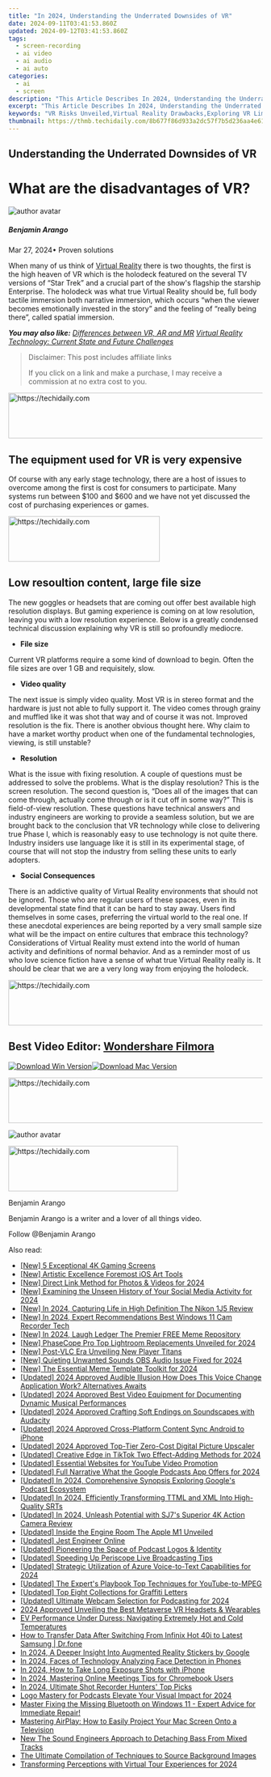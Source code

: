 ```yaml
---
title: "In 2024, Understanding the Underrated Downsides of VR"
date: 2024-09-11T03:41:53.860Z
updated: 2024-09-12T03:41:53.860Z
tags: 
  - screen-recording
  - ai video
  - ai audio
  - ai auto
categories: 
  - ai
  - screen
description: "This Article Describes In 2024, Understanding the Underrated Downsides of VR"
excerpt: "This Article Describes In 2024, Understanding the Underrated Downsides of VR"
keywords: "VR Risks Unveiled,Virtual Reality Drawbacks,Exploring VR Limits,Delving Into VR Issues,VR Negative Aspects,VR Hidden Downsides,Inside VR Disadvantages"
thumbnail: https://thmb.techidaily.com/8b677f86d933a2dc57f7b5d236aa4e6146da7e283f8be4d58f50e47e9bc2eba3.jpg
---
```


## Understanding the Underrated Downsides of VR

# What are the disadvantages of VR?

![author avatar](https://images.wondershare.com/filmora/article-images/benjamin-arango-author.jpg)

##### Benjamin Arango

 Mar 27, 2024• Proven solutions

 When many of us think of [Virtual Reality](https://tools.techidaily.com/wondershare/filmora/download/) there is two thoughts, the first is the high heaven of VR which is the holodeck featured on the several TV versions of “Star Trek” and a crucial part of the show's flagship the starship Enterprise. The holodeck was what true Virtual Reality should be, full body tactile immersion both narrative immersion, which occurs “when the viewer becomes emotionally invested in the story” and the feeling of “really being there”, called spatial immersion.

 **_You may also like:_**
_[Differences between VR, AR and MR](https://tools.techidaily.com/wondershare/filmora/download/)_
_[Virtual Reality Technology: Current State and Future Challenges](https://tools.techidaily.com/wondershare/filmora/download/)_


>  Disclaimer: This post includes affiliate links
>
>  If you click on a link and make a purchase, I may receive a commission at no extra cost to you.
>







<!-- affiliate ads begin -->
<a href="https://ephamedtechinc.pxf.io/c/5597632/2137211/26400" target="_top" id="2137211">
  <img src="//a.impactradius-go.com/display-ad/26400-2137211" border="0" alt="https://techidaily.com" width="728" height="90"/>
</a>
<img height="0" width="0" src="https://ephamedtechinc.pxf.io/i/5597632/2137211/26400" style="position:absolute;visibility:hidden;" border="0" />
<!-- affiliate ads end -->




## The equipment used for VR is very expensive

 Of course with any early stage technology, there are a host of issues to overcome among the first is cost for consumers to participate. Many systems run between $100 and $600 and we have not yet discussed the cost of purchasing experiences or games.





<!-- affiliate ads begin -->
<a href="https://wigfever.sjv.io/c/5597632/2005196/22899" target="_top" id="2005196">
  <img src="//a.impactradius-go.com/display-ad/22899-2005196" border="0" alt="https://techidaily.com" width="300" height="90"/>
</a>
<img height="0" width="0" src="https://wigfever.sjv.io/i/5597632/2005196/22899" style="position:absolute;visibility:hidden;" border="0" />
<!-- affiliate ads end -->




## Low resoultion content, large file size

 The new goggles or headsets that are coming out offer best available high resolution displays. But gaming experience is coming on at low resolution, leaving you with a low resolution experience. Below is a greatly condensed technical discussion explaining why VR is still so profoundly mediocre.

* **File size**

 Current VR platforms require a some kind of download to begin. Often the file sizes are over 1 GB and requisitely, slow.

* **Video quality**

 The next issue is simply video quality. Most VR is in stereo format and the hardware is just not able to fully support it. The video comes through grainy and muffled like it was shot that way and of course it was not. Improved resolution is the fix. There is another obvious thought here. Why claim to have a market worthy product when one of the fundamental technologies, viewing, is still unstable?

* **Resolution**

 What is the issue with fixing resolution. A couple of questions must be addressed to solve the problems. What is the display resolution? This is the screen resolution. The second question is, “Does all of the images that can come through, actually come through or is it cut off in some way?” This is field-of-view resolution. These questions have technical answers and industry engineers are working to provide a seamless solution, but we are brought back to the conclusion that VR technology while close to delivering true Phase I, which is reasonably easy to use technology is not quite there. Industry insiders use language like it is still in its experimental stage, of course that will not stop the industry from selling these units to early adopters.

* **Social Consequences**

 There is an addictive quality of Virtual Reality environments that should not be ignored. Those who are regular users of these spaces, even in its developmental state find that it can be hard to stay away. Users find themselves in some cases, preferring the virtual world to the real one. If these anecdotal experiences are being reported by a very small sample size what will be the impact on entire cultures that embrace this technology? Considerations of Virtual Reality must extend into the world of human activity and definitions of normal behavior. And as a reminder most of us who love science fiction have a sense of what true Virtual Reality really is. It should be clear that we are a very long way from enjoying the holodeck.





<!-- affiliate ads begin -->
<a href="https://bluettius.sjv.io/c/5597632/2139123/17108" target="_top" id="2139123">
  <img src="//a.impactradius-go.com/display-ad/17108-2139123" border="0" alt="https://techidaily.com" width="728" height="90"/>
</a>
<img height="0" width="0" src="https://bluettius.sjv.io/i/5597632/2139123/17108" style="position:absolute;visibility:hidden;" border="0" />
<!-- affiliate ads end -->




## Best Video Editor: [Wondershare Filmora](https://tools.techidaily.com/wondershare/filmora/download/)

[![Download Win Version](https://images.wondershare.com/filmora/guide/download-btn-win.jpg)](https://tools.techidaily.com/wondershare/filmora/download/)[![Download Mac Version](https://images.wondershare.com/filmora/guide/download-btn-mac.jpg)](https://tools.techidaily.com/wondershare/filmora/download/)





<!-- affiliate ads begin -->
<a href="https://ephamedtechinc.pxf.io/c/5597632/2136620/26400" target="_top" id="2136620">
  <img src="//a.impactradius-go.com/display-ad/26400-2136620" border="0" alt="https://techidaily.com" width="728" height="90"/>
</a>
<img height="0" width="0" src="https://ephamedtechinc.pxf.io/i/5597632/2136620/26400" style="position:absolute;visibility:hidden;" border="0" />
<!-- affiliate ads end -->




![author avatar](https://images.wondershare.com/filmora/article-images/benjamin-arango-author.jpg)





<!-- affiliate ads begin -->
<a href="https://aligracehair.sjv.io/c/5597632/2115934/19272" target="_top" id="2115934">
  <img src="//a.impactradius-go.com/display-ad/19272-2115934" border="0" alt="https://techidaily.com" width="336" height="90"/>
</a>
<img height="0" width="0" src="https://aligracehair.sjv.io/i/5597632/2115934/19272" style="position:absolute;visibility:hidden;" border="0" />
<!-- affiliate ads end -->




Benjamin Arango

Benjamin Arango is a writer and a lover of all things video.

Follow @Benjamin Arango


<ins class="adsbygoogle"
     style="display:block"
     data-ad-format="autorelaxed"
     data-ad-client="ca-pub-7571918770474297"
     data-ad-slot="1223367746"></ins>



<ins class="adsbygoogle"
     style="display:block"
     data-ad-client="ca-pub-7571918770474297"
     data-ad-slot="8358498916"
     data-ad-format="auto"
     data-full-width-responsive="true"></ins>






<span class="atpl-alsoreadstyle">Also read:</span>
<div><ul>
<li><a href="https://fox-glue.techidaily.com/new-5-exceptional-4k-gaming-screens/"><u>[New] 5 Exceptional 4K Gaming Screens</u></a></li>
<li><a href="https://fox-glue.techidaily.com/new-artistic-excellence-foremost-ios-art-tools/"><u>[New] Artistic Excellence Foremost iOS Art Tools</u></a></li>
<li><a href="https://fox-glue.techidaily.com/new-direct-link-method-for-photos-and-videos-for-2024/"><u>[New] Direct Link Method for Photos & Videos for 2024</u></a></li>
<li><a href="https://fox-glue.techidaily.com/new-examining-the-unseen-history-of-your-social-media-activity-for-2024/"><u>[New] Examining the Unseen History of Your Social Media Activity for 2024</u></a></li>
<li><a href="https://fox-glue.techidaily.com/new-in-2024-capturing-life-in-high-definition-the-nikon-1j5-review/"><u>[New] In 2024, Capturing Life in High Definition The Nikon 1J5 Review</u></a></li>
<li><a href="https://screen-activity-recording.techidaily.com/new-in-2024-expert-recommendations-best-windows-11-cam-recorder-tech/"><u>[New] In 2024, Expert Recommendations Best Windows 11 Cam Recorder Tech</u></a></li>
<li><a href="https://fox-glue.techidaily.com/new-in-2024-laugh-ledger-the-premier-free-meme-repository/"><u>[New] In 2024, Laugh Ledger The Premier FREE Meme Repository</u></a></li>
<li><a href="https://fox-glue.techidaily.com/new-phasecope-pro-top-lightroom-replacements-unveiled-for-2024/"><u>[New] PhaseCope Pro Top Lightroom Replacements Unveiled for 2024</u></a></li>
<li><a href="https://fox-glue.techidaily.com/new-post-vlc-era-unveiling-new-player-titans/"><u>[New] Post-VLC Era Unveiling New Player Titans</u></a></li>
<li><a href="https://video-capture.techidaily.com/new-quieting-unwanted-sounds-obs-audio-issue-fixed-for-2024/"><u>[New] Quieting Unwanted Sounds OBS Audio Issue Fixed for 2024</u></a></li>
<li><a href="https://fox-glue.techidaily.com/new-the-essential-meme-template-toolkit-for-2024/"><u>[New] The Essential Meme Template Toolkit for 2024</u></a></li>
<li><a href="https://fox-glue.techidaily.com/updated-2024-approved-audible-illusion-how-does-this-voice-change-application-work-alternatives-awaits/"><u>[Updated] 2024 Approved Audible Illusion How Does This Voice Change Application Work? Alternatives Awaits</u></a></li>
<li><a href="https://fox-glue.techidaily.com/updated-2024-approved-best-video-equipment-for-documenting-dynamic-musical-performances/"><u>[Updated] 2024 Approved Best Video Equipment for Documenting Dynamic Musical Performances</u></a></li>
<li><a href="https://fox-glue.techidaily.com/updated-2024-approved-crafting-soft-endings-on-soundscapes-with-audacity/"><u>[Updated] 2024 Approved Crafting Soft Endings on Soundscapes with Audacity</u></a></li>
<li><a href="https://fox-glue.techidaily.com/updated-2024-approved-cross-platform-content-sync-android-to-iphone/"><u>[Updated] 2024 Approved Cross-Platform Content Sync Android to iPhone</u></a></li>
<li><a href="https://fox-glue.techidaily.com/updated-2024-approved-top-tier-zero-cost-digital-picture-upscaler/"><u>[Updated] 2024 Approved Top-Tier Zero-Cost Digital Picture Upscaler</u></a></li>
<li><a href="https://fox-glue.techidaily.com/updated-creative-edge-in-tiktok-two-effect-adding-methods-for-2024/"><u>[Updated] Creative Edge in TikTok Two Effect-Adding Methods for 2024</u></a></li>
<li><a href="https://fox-glue.techidaily.com/updated-essential-websites-for-youtube-video-promotion/"><u>[Updated] Essential Websites for YouTube Video Promotion</u></a></li>
<li><a href="https://fox-glue.techidaily.com/updated-full-narrative-what-the-google-podcasts-app-offers-for-2024/"><u>[Updated] Full Narrative What the Google Podcasts App Offers for 2024</u></a></li>
<li><a href="https://fox-glue.techidaily.com/updated-in-2024-comprehensive-synopsis-exploring-googles-podcast-ecosystem/"><u>[Updated] In 2024, Comprehensive Synopsis Exploring Google's Podcast Ecosystem</u></a></li>
<li><a href="https://fox-glue.techidaily.com/updated-in-2024-efficiently-transforming-ttml-and-xml-into-high-quality-srts/"><u>[Updated] In 2024, Efficiently Transforming TTML and XML Into High-Quality SRTs</u></a></li>
<li><a href="https://fox-glue.techidaily.com/updated-in-2024-unleash-potential-with-sj7s-superior-4k-action-camera-review/"><u>[Updated] In 2024, Unleash Potential with SJ7's Superior 4K Action Camera Review</u></a></li>
<li><a href="https://fox-glue.techidaily.com/updated-inside-the-engine-room-the-apple-m1-unveiled/"><u>[Updated] Inside the Engine Room The Apple M1 Unveiled</u></a></li>
<li><a href="https://fox-glue.techidaily.com/updated-jest-engineer-online/"><u>[Updated] Jest Engineer Online</u></a></li>
<li><a href="https://fox-glue.techidaily.com/updated-pioneering-the-space-of-podcast-logos-and-identity/"><u>[Updated] Pioneering the Space of Podcast Logos & Identity</u></a></li>
<li><a href="https://fox-glue.techidaily.com/updated-speeding-up-periscope-live-broadcasting-tips/"><u>[Updated] Speeding Up Periscope Live Broadcasting Tips</u></a></li>
<li><a href="https://fox-glue.techidaily.com/updated-strategic-utilization-of-azure-voice-to-text-capabilities-for-2024/"><u>[Updated] Strategic Utilization of Azure Voice-to-Text Capabilities for 2024</u></a></li>
<li><a href="https://fox-glue.techidaily.com/updated-the-experts-playbook-top-techniques-for-youtube-to-mpeg/"><u>[Updated] The Expert's Playbook Top Techniques for YouTube-to-MPEG</u></a></li>
<li><a href="https://fox-glue.techidaily.com/updated-top-eight-collections-for-graffiti-letters/"><u>[Updated] Top Eight Collections for Graffiti Letters</u></a></li>
<li><a href="https://fox-glue.techidaily.com/updated-ultimate-webcam-selection-for-podcasting-for-2024/"><u>[Updated] Ultimate Webcam Selection for Podcasting for 2024</u></a></li>
<li><a href="https://article-knowledge.techidaily.com/2024-approved-unveiling-the-best-metaverse-vr-headsets-and-wearables/"><u>2024 Approved Unveiling the Best Metaverse VR Headsets & Wearables</u></a></li>
<li><a href="https://technical-tips.techidaily.com/ev-performance-under-duress-navigating-extremely-hot-and-cold-temperatures/"><u>EV Performance Under Duress: Navigating Extremely Hot and Cold Temperatures</u></a></li>
<li><a href="https://android-transfer.techidaily.com/how-to-transfer-data-after-switching-from-infinix-hot-40i-to-latest-samsung-drfone-by-drfone-transfer-from-android-transfer-from-android/"><u>How to Transfer Data After Switching From Infinix Hot 40i to Latest Samsung | Dr.fone</u></a></li>
<li><a href="https://fox-glue.techidaily.com/in-2024-a-deeper-insight-into-augmented-reality-stickers-by-google/"><u>In 2024, A Deeper Insight Into Augmented Reality Stickers by Google</u></a></li>
<li><a href="https://fox-glue.techidaily.com/in-2024-faces-of-technology-analyzing-face-detection-in-phones/"><u>In 2024, Faces of Technology Analyzing Face Detection in Phones</u></a></li>
<li><a href="https://fox-glue.techidaily.com/in-2024-how-to-take-long-exposure-shots-with-iphone/"><u>In 2024, How to Take Long Exposure Shots with iPhone</u></a></li>
<li><a href="https://fox-glue.techidaily.com/in-2024-mastering-online-meetings-tips-for-chromebook-users/"><u>In 2024, Mastering Online Meetings Tips for Chromebook Users</u></a></li>
<li><a href="https://some-skills.techidaily.com/in-2024-ultimate-shot-recorder-hunters-top-picks/"><u>In 2024, Ultimate Shot Recorder Hunters' Top Picks</u></a></li>
<li><a href="https://extra-guidance.techidaily.com/logo-mastery-for-podcasts-elevate-your-visual-impact-for-2024/"><u>Logo Mastery for Podcasts Elevate Your Visual Impact for 2024</u></a></li>
<li><a href="https://common-error.techidaily.com/1723202653023-master-fixing-the-missing-bluetooth-on-windows-11-expert-advice-for-immediate-repair/"><u>Master Fixing the Missing Bluetooth on Windows 11 - Expert Advice for Immediate Repair!</u></a></li>
<li><a href="https://techno-recovery.techidaily.com/mastering-airplay-how-to-easily-project-your-mac-screen-onto-a-television/"><u>Mastering AirPlay: How to Easily Project Your Mac Screen Onto a Television</u></a></li>
<li><a href="https://audio-shaping.techidaily.com/new-the-sound-engineers-approach-to-detaching-bass-from-mixed-tracks/"><u>New The Sound Engineers Approach to Detaching Bass From Mixed Tracks</u></a></li>
<li><a href="https://fox-glue.techidaily.com/the-ultimate-compilation-of-techniques-to-source-background-images/"><u>The Ultimate Compilation of Techniques to Source Background Images</u></a></li>
<li><a href="https://fox-glue.techidaily.com/transforming-perceptions-with-virtual-tour-experiences-for-2024/"><u>Transforming Perceptions with Virtual Tour Experiences for 2024</u></a></li>
</ul></div>




